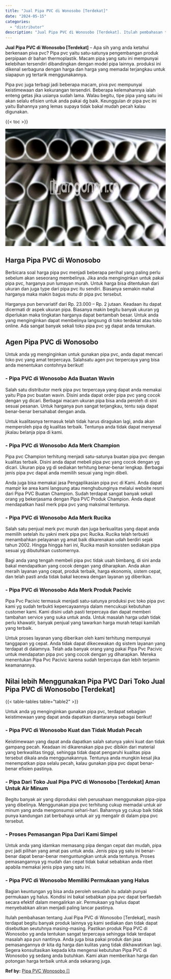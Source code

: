 ```yaml
---
title: "Jual Pipa PVC di Wonosobo [Terdekat]"
date: "2024-05-15"
categories: 
  - "distributor"
description: "Jual Pipa PVC di Wonosobo [Terdekat]. Itulah pembahasan tentang Jual Pipa PVC di Wonosobo [Terdekat], masih terdapat begitu banyak produk lainnya yg kami s..."
---
```


**Jual Pipa PVC di Wonosobo \[Terdekat\]** – Apa sih yang anda ketahui berkenaan piva pvc? Pipa pvc yaitu satu-satunya pengembangan produk perpipaan dr bahan thermoplastik. Macam pipa yang satu ini mempunyai kelebihan tersendiri dibandingkan dengan model pipa lainnya. produksi ini dikenal serbaguna dengan harga dan harga yang memadai terjangkau untuk siapapun yg tertarik menggunakannya.

Pipa pvc juga terbagi jadi beberapa macam, piva pvc mempunyai keistimewaan dan kekurangan tersendiri. Beberapa kelemahannya ialah enteng getas jika usianya sudah lama. Walau begitu, tipe pipa yang satu ini akan selalu efisien untuk anda pakai dg baik. Keunggulan dr pipa pvc ini yaitu Bahannya yang lemas supaya tidak bakal mudah pecah kalau digunakan.

{{< toc >}}

![Jual Pipa PVC di Wonosobo [Terdekat]](/images/jaul-pipa-pvc-62.png)

## Harga Pipa PVC di Wonosobo

Berbicara soal harga pipa pvc menjadi beberapa perihal yang paling perlu sebelum akan seseorang membelinya. Jika anda menginginkan untuk pakai pipa pvc, harganya pun lumayan murah. Untuk harga bisa ditentukan dari ukuran dan juga type dari pipa pvc itu sendiri. Biasanya semakin mahal harganya maka makin bagus mutu dr pipa pvc tersebut.

Harganya pun bervariatif dari Rp. 23.000 – Rp. 2 jutaan. Keadaan itu dapat dicermati dr aspek ukuran pipa. Biasanya makin begitu banyak ukuran yg diperlukan maka tingkatan harganya dapat bertambah besar. Untuk anda yang menginginkan dapat membelinya langsung di toko terdekat atau toko online. Ada sangat banyak sekali toko pipa pvc yg dapat anda temukan.

## Agen Pipa PVC di Wonosobo

Untuk anda yg menginginkan untuk gunakan pipa pvc, anda dapat mencari toko pvc yang amat terpercaya. Salahsatu agen pvc terpercaya yang bisa anda menentukan contohnya berikut!

### \- Pipa PVC di Wonosobo Ada Buatan Wavin

Salah satu distributor merk pipa pvc terpercaya yang dapat anda memakai yaitu Pipa pvc buatan wavin. Disini anda dapat order pipa pvc yang cocok dengan yg dicari. Berbagai macam ukuran pipa bisa anda peroleh di sini sesuai pesanan. Untuk harganya pun sangat terjangkau, tentu saja dapat benar-benar bersahabat dengan anda.

Untuk kualitasnya termasuk telah tidak harus diragukan lagi, anda akan memperoleh pipa dg kualitas terbaik. Tentunya anda tidak dapat menyesal jikalau belanja pipa di kami.

### \- Pipa PVC di Wonosobo Ada Merk Champion

Pipa pvc Champion terhitung menjadi satu-satunya buatan pipa pvc dengan kualitas terbaik. Disini anda dapat mebeli pipa pvc yang cocok dengan yg dicari. Ukuran pipa yg di sediakan terhitung benar-benar lengkap. Berbagai jenis pipa pvc dapat anda memilih sesuai yang ingin dibeli.

Anda juga bisa memakai jasa Pengaplikasian pipa pvc di Kami. Anda dapat mampir ke area kami langsung atau menghubunginya melalui website resmi dari Pipa PVC Buatan Champion. Sudah terdapat sangat banyak sekali orang yg bekerjasama dengan Pipa PVC Produk Champion. Anda dapat mendapatkan hasil merk pipa pvc yang maksimal tentunya.

### \- Pipa PVC di Wonosobo Ada Merk Rucika

Salah satu penjual merk pvc murah dan juga berkualitas yang dapat anda memilih setelah itu yakni merk pipa pvc Rucika. Rucika telah terbukti menambahkan pelayanan yg amat baik dikarenakan udah berdiri sejak tahun 2002. Hingga hingga hari ini, Rucika masih konsisten sediakan pipa sesuai yg dibutuhkan customernya.

Bagi anda yang tengah membeli pipa pvc tidak usah bimbang, di sini anda bakal mendapatkan yang cocok dengan yang diharapkan. Anda akan meraih layanan yang cepat, produk terbaik, harga ekonomis, sistem cepat, dan telah pasti anda tidak bakal kecewa dengan layanan yg diberikan.

### \- Pipa PVC di Wonosobo Ada Merk Produk Pacivic

Pipa Pvc Pacivic termasuk menjadi satu-satunya produksi pvc toko pipa pvc kami yg sudah terbukti kepercayaannya dalam mencukupi kebutuhan customer kami. Kami disini udah pasti terpercaya dan dapat memberi tambahan service yang suka untuk anda. Untuk masalah harga udah tidak perlu khawatir, banyak penjual yang tawarkan harga murah tetapi kamilah yang terbaik.

Untuk proses layanan yang diberikan oleh kami terhitung mempunyai tanggapan yg cepat. Anda tidak dapat dikecewakan dg sistem layanan yang terdapat di dalamnya. Telah ada banyak orang yang pakai Pipa Pvc Pacivic untuk mendapatan pipa pvc yang cocok dengan yg diharapkan. Mereka menentukan Pipa Pvc Pacivic karena sudah terpercaya dan lebih terjamin keamanannya.

## Nilai lebih Menggunakan Pipa PVC Dari Toko Jual Pipa PVC di Wonosobo \[Terdekat\]

{{< table-tables table="table2" >}}

Untuk anda yg menginginkan gunakan pipa pvc, terdapat sebagian keistimewaan yang dapat anda dapatkan diantaranya sebagai berikut!

### \- Pipa PVC di Wonosobo Kuat dan Tidak Mudah Pecah

Keistimewaan yang dapat anda dapatkan salah satunya yakni kuat dan tidak gampang pecah. Keadaan ini dikarenakan pipa pvc dibikin dari material yang berkwalitas tinggi, sehingga tidak dapat pengaruhi kualitas pipa tersebut dikala anda menggunakannya. Tentunya anda mungkin kesal jika menempatkan pipa selalu pecah, kalau gunakan pipa pvc dapat benar-benar efisien pastinya.

### \- Pipa Dari Toko Jual Pipa PVC di Wonosobo \[Terdekat\] Aman Untuk Air Minum

Begitu banyak air yang diproduksi oleh perusahaan menggunakan pipa-pipa yang dibelinya. Menggunakan pipa pvc terhitung cukup memadai untuk air minum yang anda mengonsumsi sehari-hari. Bahannya yg cukup baik tidak punya kandungan zat berbahaya untuk air yg mengalir di dalam pipa pvc tersebut.

### \- Proses Pemasangan Pipa Dari Kami Simpel

Untuk anda yang idamkan memasang pipa dengan cepat dan mudah, pipa pvc jadi pilihan yang amat pas untuk anda. Jenis pipa yg satu ini benar-benar dapat benar-benar menguntungkan untuk anda tentunya. Proses pemasangannya yg mudah dan cepat tidak bakal sebabkan anda ribet apabila memakai jenis pipa yang satu ini.

### \- Pipa PVC di Wonosobo Memiliki Permukaan yang Halus

Bagian keuntungan yg bisa anda peroleh sesudah itu adalah punyai permukaan yg halus. Kondisi ini bakal sebabkan pipa pvc dapat berfaedah secara efektif dalam mengalirkan air. Permukaan yg halus dapat menyebabkan aliran menjadi paling lancar pastinya.

Itulah pembahasan tentang Jual Pipa PVC di Wonosobo \[Terdekat\], masih terdapat begitu banyak produk lainnya yg kami sediakan dan tidak dapat disebutkan seutuhnya masing-masing. Pastikan produk Pipa PVC di Wonosobo yg anda tentukan sangat terpercaya sehingga tidak terdapat masalah apa pun nantinya. Anda juga bisa pakai produk dan jasa pemasangannya dr kita dg harga dan kulitas yang tidak dikhawatirkan lagi. Segera konsultasikan kepada kita mengenai kebutuhan Pipa PVC di Wonosobo yg sedang anda butuhkan. Kami akan memberikan harga dan potongan harga terbaik untuk anda sekarang juga.

**Ref by:** [Pipa PVC Wonosobo []](https://id.wikipedia.org/wiki/Pipa)

